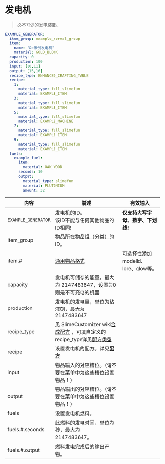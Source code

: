 # 发电机

> 必不可少的发电装置。

```yaml
EXAMPLE_GENERATOR:
  item_group: example_normal_group
  item:
    name: "&c示例发电机"
    material: GOLD_BLOCK
  capacity: 0 
  production: 100
  input: [10,11]
  output: [15,16]
  recipe_type: ENHANCED_CRAFTING_TABLE
  recipe:
    1:
      material_type: full_slimefun
      material: EXAMPLE_ITEM
    3:
      material_type: full_slimefun
      material: EXAMPLE_ITEM
    5:
      material_type: full_slimefun
      material: EXAMPLE_MACHINE
    7:
      material_type: full_slimefun
      material: EXAMPLE_ITEM
    9:
      material_type: full_slimefun
      material: EXAMPLE_ITEM
  fuels:
    example_fuel:
      item:
        material: OAK_WOOD
      seconds: 10
	  output:
        material_type: slimefun
        material: PLUTONIUM
        amount: 32
```
| 内容 | 描述 | 有效输入 |
| --- | ----------- | ----------------- |
| `EXAMPLE_GENERATOR` | 发电机的ID。<br>该ID不能与任何其他物品的ID相同! | **仅支持大写字母、数字、下划线!** |
| item_group | 物品所在[物品组（分类）](groups.md)的ID。 |
| item.# | [通用物品格式](../format/universal-item-format.md)| 可选择性添加modelId、lore、glow等。 |
| capacity | 发电机可储存的能量，最大为 2147483647，设置为0则是不可充电的机器 |
| production | 发电机的发电量，单位为粘液刻，最大为 2147483647 |
| recipe_type | 见 SlimeCustomizer wiki[合成配方](https://slimefun-addons-wiki.guizhanss.cn/slime-customizer/Crafting-Recipe) ，可填自定义的recipe_type详见[配方类型](file/recipe_type.md) |
| recipe | 设置发电机的配方。详见[**配方**](../format/recipe.md) |
| input | 物品输入的对应槽位。（请不要在菜单中为这些槽位设置物品！） |
| output | 物品输出的对应槽位。（请不要在菜单中为这些槽位设置物品！） |
| fuels | 设置发电机燃料。 |
| fuels.#.seconds | 此燃料的发电时间，单位为秒，最大为 2147483647。 |
| fuels.#.output | 燃料发电完成后的输出产物。 |
